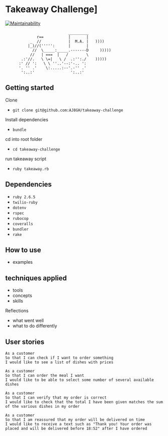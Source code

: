 # Takeaway Challenge]

[![Maintainability](https://api.codeclimate.com/v1/badges/79727ec5f4c93807146c/maintainability)](https://codeclimate.com/github/AJ8GH/takeaway-challenge/maintainability)

```
                            _________
              r==           |       |
           _  //            |  M.A. |   ))))
          |_)//(''''':      |       |
            //  \_____:_____.-------D     )))))
           //   | ===  |   /        \
       .:'//.   \ \=|   \ /  .:'':./    )))))
      :' // ':   \ \ ''..'--:'-.. ':
      '. '' .'    \:.....:--'.-'' .'
       ':..:'                ':..:'

 ```

## Getting started

Clone
- `git clone git@github.com:AJ8GH/takeaway-challenge`

Install dependencies
- `bundle`

cd into root folder
- `cd takeaway-challenge`

run takeaway script
- `ruby takeaway.rb`

## Dependencies

- `ruby 2.6.5`
- `twilio-ruby`
- `dotenv`
- `rspec`
- `rubocop`
- `coveralls`
- `bundler`
- `rake`

## How to use

- examples

## techniques applied

- tools
- concepts
- skills

Reflections

- what went well
- what to do differently

## User stories

```
As a customer
So that I can check if I want to order something
I would like to see a list of dishes with prices

As a customer
So that I can order the meal I want
I would like to be able to select some number of several available dishes

As a customer
So that I can verify that my order is correct
I would like to check that the total I have been given matches the sum of the various dishes in my order

As a customer
So that I am reassured that my order will be delivered on time
I would like to receive a text such as "Thank you! Your order was placed and will be delivered before 18:52" after I have ordered
```
